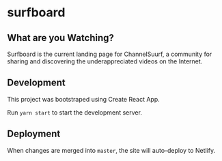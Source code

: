 # surfboard

## What are you Watching?

Surfboard is the current landing page for ChannelSuurf, a community for sharing and discovering the underappreciated videos on the Internet.

## Development

This project was bootstraped using Create React App.

Run `yarn start` to start the development server.

## Deployment

When changes are merged into `master`, the site will auto-deploy to Netlify.
